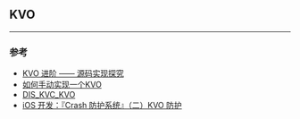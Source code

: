 ## KVO 
---



### 参考
- [KVO 进阶 —— 源码实现探究](https://juejin.im/entry/58243f0f0ce4630058b20f59)
- [如何手动实现一个KVO](https://tech.glowing.com/cn/implement-kvo/)
- [DIS_KVC_KVO](https://github.com/renjinkui2719/DIS_KVC_KVO)
- [iOS 开发：『Crash 防护系统』（二）KVO 防护](https://bujige.net/blog/iOS-YSCDefender-02.html)